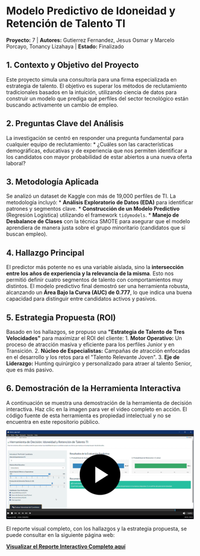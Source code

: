 # Modelo Predictivo de Idoneidad y Retención de Talento TI

**Proyecto:** 7 \| **Autores:** Gutierrez Fernandez, Jesus Osmar y Marcelo Porcayo, Tonancy Lizahaya \| **Estado:** Finalizado

## 1. Contexto y Objetivo del Proyecto

Este proyecto simula una consultoría para una firma especializada en estrategia de talento. El objetivo es superar los métodos de reclutamiento tradicionales basados en la intuición, utilizando ciencia de datos para construir un modelo que prediga qué perfiles del sector tecnológico están buscando activamente un cambio de empleo.

## 2. Preguntas Clave del Análisis

La investigación se centró en responder una pregunta fundamental para cualquier equipo de reclutamiento: \* ¿Cuáles son las características demográficas, educativas y de experiencia que nos permiten identificar a los candidatos con mayor probabilidad de estar abiertos a una nueva oferta laboral?

## 3. Metodología Aplicada

Se analizó un dataset de Kaggle con más de 19,000 perfiles de TI. La metodología incluyó: \* **Análisis Exploratorio de Datos (EDA)** para identificar patrones y segmentos clave. \* **Construcción de un Modelo Predictivo** (Regresión Logística) utilizando el framework `tidymodels`. \* **Manejo de Desbalance de Clases** con la técnica SMOTE para asegurar que el modelo aprendiera de manera justa sobre el grupo minoritario (candidatos que sí buscan empleo).

## 4. Hallazgo Principal

El predictor más potente no es una variable aislada, sino la **intersección entre los años de experiencia y la relevancia de la misma**. Esto nos permitió definir cuatro segmentos de talento con comportamientos muy distintos. El modelo predictivo final demostró ser una herramienta robusta, alcanzando un **Área Bajo la Curva (AUC) de 0.777**, lo que indica una buena capacidad para distinguir entre candidatos activos y pasivos.

## 5. Estrategia Propuesta (ROI)

Basado en los hallazgos, se propuso una **"Estrategia de Talento de Tres Velocidades"** para maximizar el ROI del cliente: 1. **Motor Operativo:** Un proceso de atracción masiva y eficiente para los perfiles Junior y en Transición. 2. **Núcleo de Especialistas:** Campañas de atracción enfocadas en el desarrollo y los retos para el "Talento Relevante Joven". 3. **Eje de Liderazgo:** Hunting quirúrgico y personalizado para atraer al talento Senior, que es más pasivo.

## 6. Demostración de la Herramienta Interactiva

A continuación se muestra una demostración de la herramienta de decisión interactiva. Haz clic en la imagen para ver el video completo en acción. El código fuente de esta herramienta es propiedad intelectual y no se encuentra en este repositorio público.

[![Demostración de la Herramienta](docs/demo_thumbnail.png)](docs/demo_app.mp4)

El reporte visual completo, con los hallazgos y la estrategia propuesta, se puede consultar en la siguiente página web:

[**Visualizar el Reporte Interactivo Completo aquí**](https://psicosmarg.github.io/MODELO-IDONEIDAD-Y-RETENCION-PERFILES-TI-2025/)
